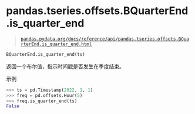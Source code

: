 # pandas.tseries.offsets.BQuarterEnd.is_quarter_end

> [`pandas.pydata.org/docs/reference/api/pandas.tseries.offsets.BQuarterEnd.is_quarter_end.html`](https://pandas.pydata.org/docs/reference/api/pandas.tseries.offsets.BQuarterEnd.is_quarter_end.html)

```py
BQuarterEnd.is_quarter_end(ts)
```

返回一个布尔值，指示时间戳是否发生在季度结束。

示例

```py
>>> ts = pd.Timestamp(2022, 1, 1)
>>> freq = pd.offsets.Hour(5)
>>> freq.is_quarter_end(ts)
False 
```
